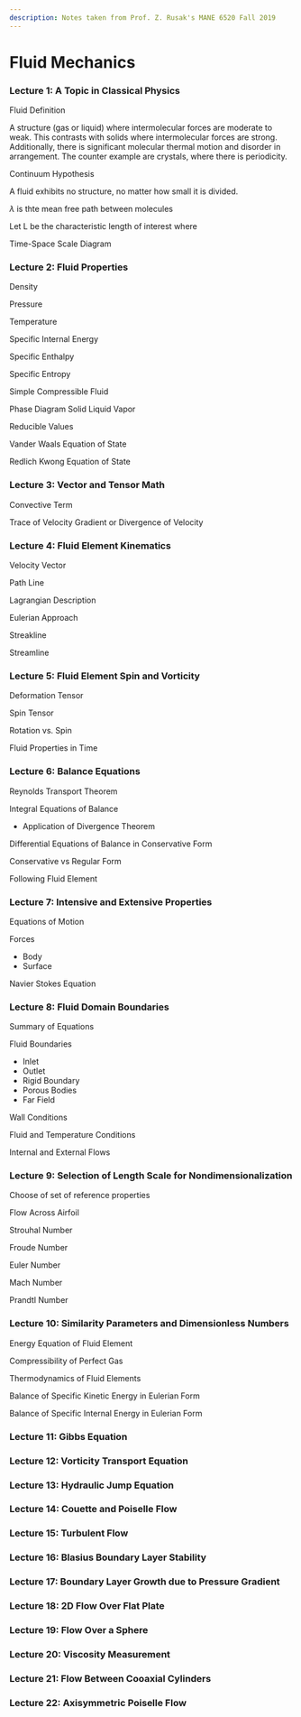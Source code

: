 ```yaml
---
description: Notes taken from Prof. Z. Rusak's MANE 6520 Fall 2019
---
```


# Fluid Mechanics

### Lecture 1: A Topic in Classical Physics

Fluid Definition 

A structure \(gas or liquid\) where intermolecular forces are moderate to weak. This contrasts with solids where intermolecular forces are strong. Additionally, there is significant molecular thermal motion and disorder in arrangement. The counter example are crystals, where there is periodicity. 

Continuum Hypothesis

A fluid exhibits no structure, no matter how small it is divided. 

$\lambda$  is thte mean free path between molecules 

Let L be the characteristic length of interest where 

Time-Space Scale Diagram 



### Lecture 2: Fluid Properties

Density

Pressure

Temperature

Specific Internal Energy

Specific Enthalpy

Specific Entropy

Simple Compressible Fluid 

Phase Diagram Solid Liquid Vapor 

Reducible Values 

Vander Waals Equation of State

Redlich Kwong Equation of State



### Lecture 3: Vector and Tensor Math

Convective Term

Trace of Velocity Gradient or Divergence of Velocity

### Lecture 4: Fluid Element Kinematics

Velocity Vector 

Path Line

Lagrangian Description

Eulerian Approach

Streakline

Streamline



### Lecture 5: Fluid Element Spin and Vorticity

Deformation Tensor

Spin Tensor

Rotation vs. Spin 

Fluid Properties in Time 



### Lecture 6: Balance Equations

Reynolds Transport Theorem

Integral Equations of Balance

* Application of Divergence Theorem

Differential Equations of Balance in Conservative Form 

Conservative vs Regular Form 

Following Fluid Element



### Lecture 7: Intensive and Extensive Properties

Equations of Motion 

Forces

* Body
* Surface

 Navier Stokes Equation



### Lecture 8: Fluid Domain Boundaries

Summary of Equations

Fluid Boundaries

* Inlet
* Outlet
* Rigid Boundary
* Porous Bodies
* Far Field

Wall Conditions

Fluid and Temperature Conditions 

Internal and External Flows



### Lecture 9: Selection of Length Scale for Nondimensionalization 

Choose of set of reference properties 

Flow Across Airfoil

Strouhal Number

Froude Number

Euler Number 

Mach Number

Prandtl Number



### Lecture 10: Similarity Parameters and Dimensionless Numbers

Energy Equation of Fluid Element

Compressibility of Perfect Gas

Thermodynamics of Fluid Elements

Balance of Specific Kinetic Energy in Eulerian Form

Balance of Specific Internal Energy in Eulerian Form 



### Lecture 11: Gibbs Equation





### Lecture 12: Vorticity Transport Equation





### Lecture 13: Hydraulic Jump Equation





### Lecture 14: Couette and Poiselle Flow





### Lecture 15: Turbulent Flow





### Lecture 16: Blasius Boundary Layer Stability





### Lecture 17: Boundary Layer Growth due to Pressure Gradient





### Lecture 18: 2D Flow Over Flat Plate





### Lecture 19: Flow Over a Sphere





### Lecture 20: Viscosity Measurement





### Lecture 21: Flow Between Cooaxial Cylinders





### Lecture 22: Axisymmetric Poiselle Flow

























